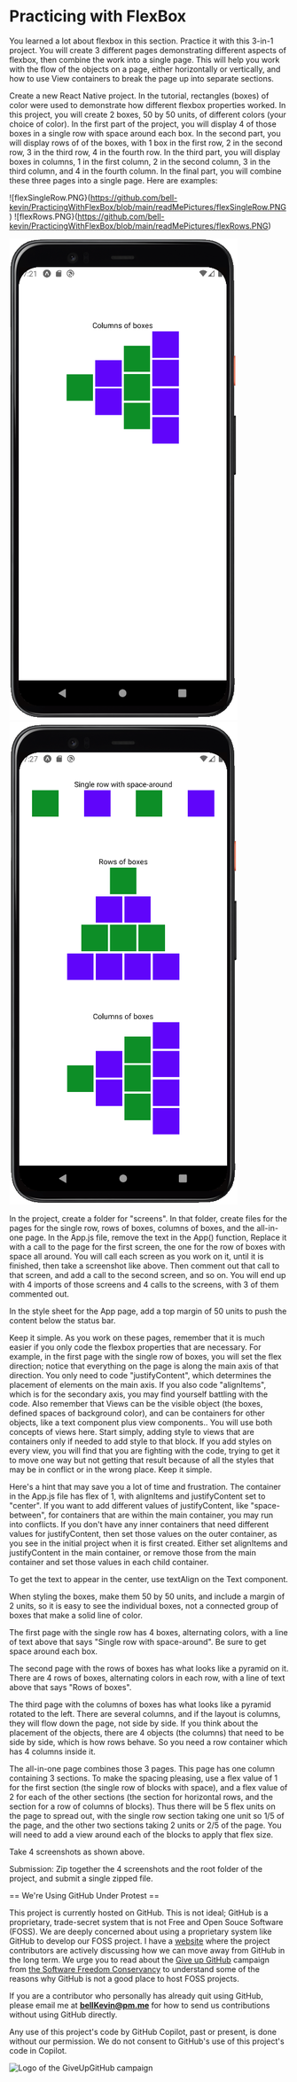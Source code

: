 # Practicing with FlexBox

You learned a lot about flexbox in this section. Practice it with this 3-in-1 project. You will create 3 different pages demonstrating different aspects of flexbox, then combine the work into a single page. This will help you work with the flow of the objects on a page, either horizontally or vertically, and how to use View containers to break the page up into separate sections.

Create a new React Native project. In the tutorial, rectangles (boxes) of color were used to demonstrate how different flexbox properties worked. In this project, you will create 2 boxes, 50 by 50 units, of different colors (your choice of color). In the first part of the project, you will display 4 of those boxes in a single row with space around each box. In the second part, you will display rows of of the boxes, with 1 box in the first row, 2 in the second row, 3 in the third row, 4 in the fourth row. In the third part, you will display boxes in columns, 1 in the first column, 2 in the second column, 3 in the third column, and 4 in the fourth column. In the final part, you will combine these three pages into a single page. Here are examples:

![flexSingleRow.PNG}(https://github.com/bell-kevin/PracticingWithFlexBox/blob/main/readMePictures/flexSingleRow.PNG)     ![flexRows.PNG}(https://github.com/bell-kevin/PracticingWithFlexBox/blob/main/readMePictures/flexRows.PNG)

![flexColumns.PNG](https://github.com/bell-kevin/PracticingWithFlexBox/blob/main/readMePictures/flexColumns.PNG)     ![flexAllInOne.PNG](https://github.com/bell-kevin/PracticingWithFlexBox/blob/main/readMePictures/flexAllInOne.PNG)

In the project, create a folder for "screens". In that folder, create files for the pages for the single row, rows of boxes, columns of boxes, and the all-in-one page. In the App.js file, remove the text in the App() function, Replace it with a call to the page for the first screen, the one for the row of boxes with space all around. You will call each screen as you work on it, until it is finished, then take a screenshot like above. Then comment out that call to that screen, and add a call to the second screen, and so on. You will end up with 4 imports of those screens and 4 calls to the screens, with 3 of them commented out. 

In the style sheet for the App page, add a top margin of 50 units to push the content below the status bar.

Keep it simple. As you work on these pages, remember that it is much easier if you only code the flexbox properties that are necessary. For example, in the first page with the single row of boxes, you will set the flex direction; notice that everything on the page is along the main axis of that direction. You only need to code "justifyContent", which determines the placement of elements on the main axis. If you also code "alignItems", which is for the secondary axis, you may find yourself battling with the code. Also remember that Views can be the visible object (the boxes, defined spaces of background color), and can be containers for other objects, like a text component plus view components.. You will use both concepts of views here. Start simply, adding style to views that are containers only if needed to add style to that block. If you add styles on every view, you will find that you are fighting with the code, trying to get it to move one way but not getting that result because of all the styles that may be in conflict or in the wrong place. Keep it simple.

Here's a hint that may save you a lot of time and frustration. The container in the App.js file has flex of 1, with alignItems and justifyContent set to "center". If you want to add different values of justifyContent, like "space-between", for containers that are within the main container, you may run into conflicts. If you don't have any inner containers that need different values for justifyContent, then set those values on the outer container, as you see in the initial project when it is first created. Either set alignItems and justifyContent in the main container, or remove those from the main container and set those values in each child container.

To get the text to appear in the center, use textAlign on the Text component.

When styling the boxes, make them 50 by 50 units, and include a margin of 2 units, so it is easy to see the individual boxes, not a connected group of boxes that make a solid line of color.

The first page with the single row has 4 boxes, alternating colors, with a line of text above that says "Single row with space-around". Be sure to get space around each box. 

The second page with the rows of boxes has what looks like a pyramid on it. There are 4 rows of boxes, alternating colors in each row, with a line of text above that says "Rows of boxes". 

The third page with the columns of boxes has what looks like a pyramid rotated to the left. There are several columns, and if the layout is columns, they will flow down the page, not side by side. If you think about the placement of the objects, there are 4 objects (the columns) that need to be side by side, which is how rows behave. So you need a row container which has 4 columns inside it. 

The all-in-one page combines those 3 pages. This page has one column containing 3 sections. To make the spacing pleasing, use a flex value of 1 for the first section (the single row of blocks with space), and a flex value of 2 for each of the other sections (the section for horizontal rows, and the section for a row of columns of blocks). Thus there will be 5 flex units on the page to spread out, with the single row section taking one unit so 1/5 of the page, and the other two sections taking 2 units or 2/5 of the page. You will need to add a view around each of the blocks to apply that flex size. 

Take 4 screenshots as shown above.

 

Submission: Zip together the 4 screenshots and the root folder of the project, and submit a single zipped file.


== We're Using GitHub Under Protest ==

This project is currently hosted on GitHub.  This is not ideal; GitHub is a
proprietary, trade-secret system that is not Free and Open Souce Software
(FOSS).  We are deeply concerned about using a proprietary system like GitHub
to develop our FOSS project. I have a [website](https://bellKevin.me) where the
project contributors are actively discussing how we can move away from GitHub
in the long term.  We urge you to read about the [Give up GitHub](https://GiveUpGitHub.org) campaign 
from [the Software Freedom Conservancy](https://sfconservancy.org) to understand some of the reasons why GitHub is not 
a good place to host FOSS projects.

If you are a contributor who personally has already quit using GitHub, please
email me at **bellKevin@pm.me** for how to send us contributions without
using GitHub directly.

Any use of this project's code by GitHub Copilot, past or present, is done
without our permission.  We do not consent to GitHub's use of this project's
code in Copilot.

![Logo of the GiveUpGitHub campaign](https://sfconservancy.org/img/GiveUpGitHub.png)
